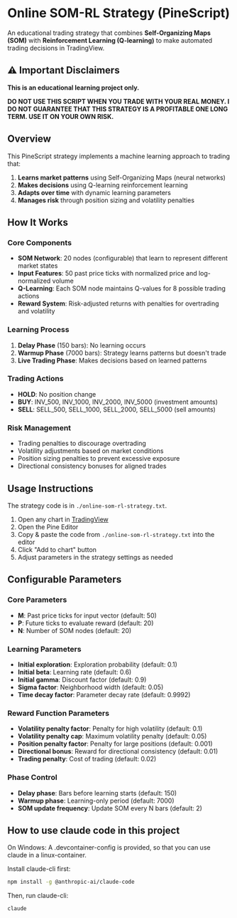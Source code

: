 # Online SOM-RL Strategy (PineScript)

An educational trading strategy that combines **Self-Organizing Maps (SOM)** with **Reinforcement Learning (Q-learning)** to make automated trading decisions in TradingView.

## ⚠️ Important Disclaimers

**This is an educational learning project only.**

**DO NOT USE THIS SCRIPT WHEN YOU TRADE WITH YOUR REAL MONEY. I DO NOT GUARANTEE THAT THIS STRATEGY IS A PROFITABLE ONE LONG TERM. USE IT ON YOUR OWN RISK.**

## Overview

This PineScript strategy implements a machine learning approach to trading that:

1. **Learns market patterns** using Self-Organizing Maps (neural networks)
2. **Makes decisions** using Q-learning reinforcement learning
3. **Adapts over time** with dynamic learning parameters
4. **Manages risk** through position sizing and volatility penalties

## How It Works

### Core Components

- **SOM Network**: 20 nodes (configurable) that learn to represent different market states
- **Input Features**: 50 past price ticks with normalized price and log-normalized volume
- **Q-Learning**: Each SOM node maintains Q-values for 8 possible trading actions
- **Reward System**: Risk-adjusted returns with penalties for overtrading and volatility

### Learning Process

1. **Delay Phase** (150 bars): No learning occurs
2. **Warmup Phase** (7000 bars): Strategy learns patterns but doesn't trade
3. **Live Trading Phase**: Makes decisions based on learned patterns

### Trading Actions

- **HOLD**: No position change
- **BUY**: INV_500, INV_1000, INV_2000, INV_5000 (investment amounts)
- **SELL**: SELL_500, SELL_1000, SELL_2000, SELL_5000 (sell amounts)

### Risk Management

- Trading penalties to discourage overtrading
- Volatility adjustments based on market conditions
- Position sizing penalties to prevent excessive exposure
- Directional consistency bonuses for aligned trades

## Usage Instructions

The strategy code is in `./online-som-rl-strategy.txt`.

1. Open any chart in [TradingView](https://tradingview.com/)
2. Open the Pine Editor
3. Copy & paste the code from `./online-som-rl-strategy.txt` into the editor
4. Click "Add to chart" button
5. Adjust parameters in the strategy settings as needed

## Configurable Parameters

### Core Parameters
- **M**: Past price ticks for input vector (default: 50)
- **P**: Future ticks to evaluate reward (default: 20)
- **N**: Number of SOM nodes (default: 20)

### Learning Parameters
- **Initial exploration**: Exploration probability (default: 0.1)
- **Initial beta**: Learning rate (default: 0.6)
- **Initial gamma**: Discount factor (default: 0.9)
- **Sigma factor**: Neighborhood width (default: 0.05)
- **Time decay factor**: Parameter decay rate (default: 0.9992)

### Reward Function Parameters
- **Volatility penalty factor**: Penalty for high volatility (default: 0.1)
- **Volatility penalty cap**: Maximum volatility penalty (default: 0.05)
- **Position penalty factor**: Penalty for large positions (default: 0.001)
- **Directional bonus**: Reward for directional consistency (default: 0.01)
- **Trading penalty**: Cost of trading (default: 0.02)

### Phase Control
- **Delay phase**: Bars before learning starts (default: 150)
- **Warmup phase**: Learning-only period (default: 7000)
- **SOM update frequency**: Update SOM every N bars (default: 2)

## How to use claude code in this project

On Windows: A .devcontainer-config is provided, so that you can use claude in a linux-container.

Install claude-cli first:

```bash
npm install -g @anthropic-ai/claude-code
```

Then, run claude-cli:

```bash
claude
```
